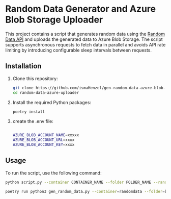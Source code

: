 # Random Data Generator and Azure Blob Storage Uploader

This project contains a script that generates random data using the [Random Data API](https://random-data-api.com/) and uploads the generated data to Azure Blob Storage. The script supports asynchronous requests to fetch data in parallel and avoids API rate limiting by introducing configurable sleep intervals between requests.

## Installation

1. Clone this repository:

    ```bash
    git clone https://github.com/ismaHenzel/gen-random-data-azure-blob-storage
    cd random-data-azure-uploader
    ```

2. Install the required Python packages:

    ```bash
    poetry install
    ```
3. create the .env file:

    ```bash

    AZURE_BLOB_ACCOUNT_NAME=xxxxx
    AZURE_BLOB_ACCOUNT_URL=xxxx
    AZURE_BLOB_ACCOUNT_KEY=xxxx

    ```

## Usage

To run the script, use the following command:

```bash
python script.py --container CONTAINER_NAME --folder FOLDER_NAME --random_data_id RANDOM_DATA_PROJECT_ID --random_data_key RANDOM_DATA_PROJECT_KEY [--request_limit REQUEST_LIMIT] [--data_peer_batch DATA_PEER_BATCH] [--sleep_time SLEEP_TIME]

poetry run python3 gen_random_data.py --container=randomdata --folder=books --random_data_id=1cb243f3-43c5-49d6-ad1d-416503ae88ff --random_data_key=-KDs2atbyMRn3piJvGBHgQ --data_peer_batch=15 --sleep_time=1.5 --request_limit=1
```
